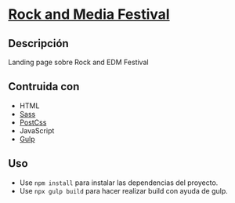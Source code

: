 # [Rock and Media Festival](https://festival-music75.netlify.app/)

## Descripción
Landing page sobre Rock and EDM Festival 

## Contruida con 

- HTML
- [Sass](https://sass-lang.com/)
- [PostCss](https://postcss.org/)
- JavaScript 
- [Gulp](https://gulpjs.com/)

## Uso 

- Use `npm install` para instalar las dependencias del proyecto.
- Use `npx gulp build` para hacer realizar build con ayuda de gulp.

